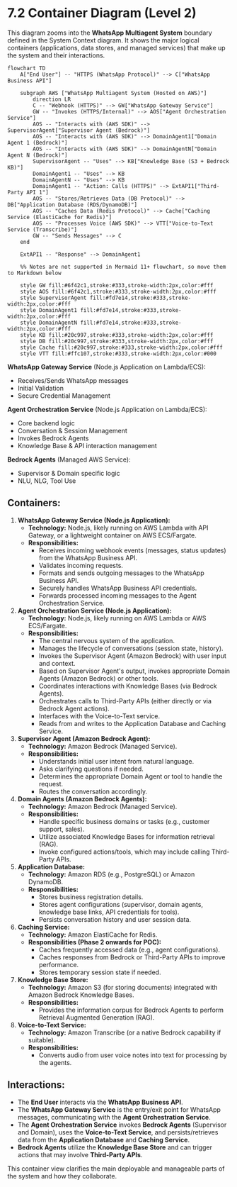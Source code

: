 # 7.2 Container Diagram (Level 2)

This diagram zooms into the **WhatsApp Multiagent System** boundary defined in the System Context diagram. It shows the major logical containers (applications, data stores, and managed services) that make up the system and their interactions.

```mermaid
flowchart TD
    A["End User"] -- "HTTPS (WhatsApp Protocol)" --> C["WhatsApp Business API"]

    subgraph AWS ["WhatsApp Multiagent System (Hosted on AWS)"]
        direction LR
        C -- "Webhook (HTTPS)" --> GW["WhatsApp Gateway Service"]
        GW -- "Invokes (HTTPS/Internal)" --> AOS["Agent Orchestration Service"]
        AOS -- "Interacts with (AWS SDK)" --> SupervisorAgent["Supervisor Agent (Bedrock)"]
        AOS -- "Interacts with (AWS SDK)" --> DomainAgent1["Domain Agent 1 (Bedrock)"]
        AOS -- "Interacts with (AWS SDK)" --> DomainAgentN["Domain Agent N (Bedrock)"]
        SupervisorAgent -- "Uses" --> KB["Knowledge Base (S3 + Bedrock KB)"]
        DomainAgent1 -- "Uses" --> KB
        DomainAgentN -- "Uses" --> KB
        DomainAgent1 -- "Action: Calls (HTTPS)" --> ExtAPI1["Third-Party API 1"]
        AOS -- "Stores/Retrieves Data (DB Protocol)" --> DB["Application Database (RDS/DynamoDB)"]
        AOS -- "Caches Data (Redis Protocol)" --> Cache["Caching Service (ElastiCache for Redis)"]
        AOS -- "Processes Voice (AWS SDK)" --> VTT["Voice-to-Text Service (Transcribe)"]
        GW -- "Sends Messages" --> C
    end

    ExtAPI1 -- "Response" --> DomainAgent1

    %% Notes are not supported in Mermaid 11+ flowchart, so move them to Markdown below

    style GW fill:#6f42c1,stroke:#333,stroke-width:2px,color:#fff
    style AOS fill:#6f42c1,stroke:#333,stroke-width:2px,color:#fff
    style SupervisorAgent fill:#fd7e14,stroke:#333,stroke-width:2px,color:#fff
    style DomainAgent1 fill:#fd7e14,stroke:#333,stroke-width:2px,color:#fff
    style DomainAgentN fill:#fd7e14,stroke:#333,stroke-width:2px,color:#fff
    style KB fill:#20c997,stroke:#333,stroke-width:2px,color:#fff
    style DB fill:#20c997,stroke:#333,stroke-width:2px,color:#fff
    style Cache fill:#20c997,stroke:#333,stroke-width:2px,color:#fff
    style VTT fill:#ffc107,stroke:#333,stroke-width:2px,color:#000
```

**WhatsApp Gateway Service** (Node.js Application on Lambda/ECS):
- Receives/Sends WhatsApp messages
- Initial Validation
- Secure Credential Management

**Agent Orchestration Service** (Node.js Application on Lambda/ECS):
- Core backend logic
- Conversation & Session Management
- Invokes Bedrock Agents
- Knowledge Base & API interaction management

**Bedrock Agents** (Managed AWS Service):
- Supervisor & Domain specific logic
- NLU, NLG, Tool Use

## Containers:

1.  **WhatsApp Gateway Service (Node.js Application):**
    *   **Technology:** Node.js, likely running on AWS Lambda with API Gateway, or a lightweight container on AWS ECS/Fargate.
    *   **Responsibilities:**
        *   Receives incoming webhook events (messages, status updates) from the WhatsApp Business API.
        *   Validates incoming requests.
        *   Formats and sends outgoing messages to the WhatsApp Business API.
        *   Securely handles WhatsApp Business API credentials.
        *   Forwards processed incoming messages to the Agent Orchestration Service.
2.  **Agent Orchestration Service (Node.js Application):**
    *   **Technology:** Node.js, likely running on AWS Lambda or AWS ECS/Fargate.
    *   **Responsibilities:**
        *   The central nervous system of the application.
        *   Manages the lifecycle of conversations (session state, history).
        *   Invokes the Supervisor Agent (Amazon Bedrock) with user input and context.
        *   Based on Supervisor Agent's output, invokes appropriate Domain Agents (Amazon Bedrock) or other tools.
        *   Coordinates interactions with Knowledge Bases (via Bedrock Agents).
        *   Orchestrates calls to Third-Party APIs (either directly or via Bedrock Agent actions).
        *   Interfaces with the Voice-to-Text service.
        *   Reads from and writes to the Application Database and Caching Service.
3.  **Supervisor Agent (Amazon Bedrock Agent):**
    *   **Technology:** Amazon Bedrock (Managed Service).
    *   **Responsibilities:**
        *   Understands initial user intent from natural language.
        *   Asks clarifying questions if needed.
        *   Determines the appropriate Domain Agent or tool to handle the request.
        *   Routes the conversation accordingly.
4.  **Domain Agents (Amazon Bedrock Agents):**
    *   **Technology:** Amazon Bedrock (Managed Service).
    *   **Responsibilities:**
        *   Handle specific business domains or tasks (e.g., customer support, sales).
        *   Utilize associated Knowledge Bases for information retrieval (RAG).
        *   Invoke configured actions/tools, which may include calling Third-Party APIs.
5.  **Application Database:**
    *   **Technology:** Amazon RDS (e.g., PostgreSQL) or Amazon DynamoDB.
    *   **Responsibilities:**
        *   Stores business registration details.
        *   Stores agent configurations (supervisor, domain agents, knowledge base links, API credentials for tools).
        *   Persists conversation history and user session data.
6.  **Caching Service:**
    *   **Technology:** Amazon ElastiCache for Redis.
    *   **Responsibilities (Phase 2 onwards for POC):**
        *   Caches frequently accessed data (e.g., agent configurations).
        *   Caches responses from Bedrock or Third-Party APIs to improve performance.
        *   Stores temporary session state if needed.
7.  **Knowledge Base Store:**
    *   **Technology:** Amazon S3 (for storing documents) integrated with Amazon Bedrock Knowledge Bases.
    *   **Responsibilities:**
        *   Provides the information corpus for Bedrock Agents to perform Retrieval Augmented Generation (RAG).
8.  **Voice-to-Text Service:**
    *   **Technology:** Amazon Transcribe (or a native Bedrock capability if suitable).
    *   **Responsibilities:**
        *   Converts audio from user voice notes into text for processing by the agents.

## Interactions:

*   The **End User** interacts via the **WhatsApp Business API**.
*   The **WhatsApp Gateway Service** is the entry/exit point for WhatsApp messages, communicating with the **Agent Orchestration Service**.
*   The **Agent Orchestration Service** invokes **Bedrock Agents** (Supervisor and Domain), uses the **Voice-to-Text Service**, and persists/retrieves data from the **Application Database** and **Caching Service**.
*   **Bedrock Agents** utilize the **Knowledge Base Store** and can trigger actions that may involve **Third-Party APIs**.

This container view clarifies the main deployable and manageable parts of the system and how they collaborate.
